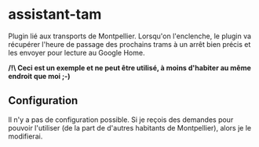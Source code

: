 # assistant-tam

Plugin lié aux transports de Montpellier. Lorsqu'on l'enclenche, le plugin va récupérer l'heure de passage des prochains trams à un arrêt bien précis et les envoyer pour lecture au Google Home.

**/!\ Ceci est un exemple et ne peut être utilisé, à moins d'habiter au même endroit que moi ;-)**

## Configuration

Il n'y a pas de configuration possible. Si je reçois des demandes pour pouvoir l'utiliser (de la part de d'autres habitants de Montpellier), alors je le modifierai.
